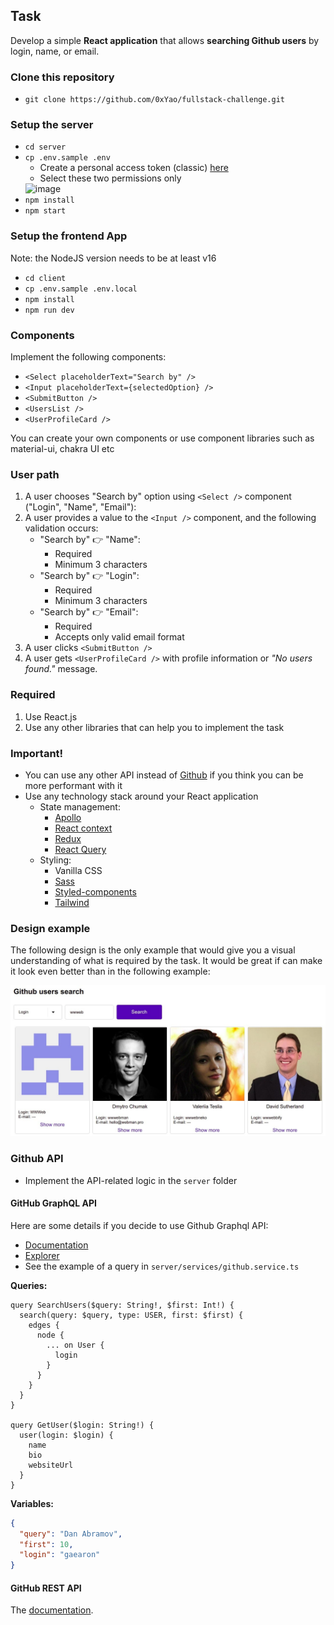## Task

Develop a simple **React application** that allows **searching Github users** by login, name, or email.

### Clone this repository

- `git clone https://github.com/0xYao/fullstack-challenge.git`

### Setup the server

- `cd server`
- `cp .env.sample .env`
  - Create a personal access token (classic) [here](https://github.com/settings/tokens)
  - Select these two permissions only
  <img width="577" alt="image" src="https://user-images.githubusercontent.com/48658585/218286981-adc97d18-d1d3-4268-926a-ec3ab1556c94.png">
- `npm install`
- `npm start`

### Setup the frontend App

Note: the NodeJS version needs to be at least v16

- `cd client`
- `cp .env.sample .env.local`
- `npm install`
- `npm run dev`

### Components

Implement the following components:

- `<Select placeholderText="Search by" />`
- `<Input placeholderText={selectedOption} />`
- `<SubmitButton />`
- `<UsersList />`
- `<UserProfileCard />`

You can create your own components or use component libraries such as material-ui, chakra UI etc

### User path

1. A user chooses "Search by" option using `<Select />` component ("Login", "Name", "Email"):
1. A user provides a value to the `<Input />` component, and the following validation occurs:
   - "Search by" :point_right: "Name":
     - Required
     - Minimum 3 characters
   - "Search by" :point_right: "Login":
     - Required
     - Minimum 3 characters
   - "Search by" :point_right: "Email":
     - Required
     - Accepts only valid email format
1. A user clicks `<SubmitButton />`
1. A user gets `<UserProfileCard />` with profile information or _"No users found."_ message.

### Required

1. Use React.js
1. Use any other libraries that can help you to implement the task

### Important!

- You can use any other API instead of [Github](#github-api) if you think you can be more performant with it
- Use any technology stack around your React application
  - State management:
    - [Apollo](https://www.apollographql.com/docs/react/)
    - [React context](https://reactjs.org/docs/context.html)
    - [Redux](https://redux.js.org/)
    - [React Query](https://tanstack.com/query/v4/docs/react/quick-start)
  - Styling:
    - Vanilla CSS
    - [Sass](https://sass-lang.com/)
    - [Styled-components](https://styled-components.com/)
    - [Tailwind](https://tailwindcss.com/)

### Design example

The following design is the only example that would give you a visual understanding of what is required by the task.
It would be great if can make it look even better than in the following example:

![react user search example](react-user-search.jpg)

</details>

### Github API

- Implement the API-related logic in the `server` folder

#### GitHub GraphQL API

Here are some details if you decide to use Github Graphql API:

- [Documentation](https://developer.github.com/v4/)
- [Explorer](https://developer.github.com/v4/explorer/)
- See the example of a query in `server/services/github.service.ts`

**Queries:**

```
query SearchUsers($query: String!, $first: Int!) {
  search(query: $query, type: USER, first: $first) {
    edges {
      node {
        ... on User {
          login
        }
      }
    }
  }
}

query GetUser($login: String!) {
  user(login: $login) {
    name
    bio
    websiteUrl
  }
}
```

**Variables:**

```json
{
  "query": "Dan Abramov",
  "first": 10,
  "login": "gaearon"
}
```

#### GitHub REST API

The [documentation](https://docs.github.com/en/free-pro-team@latest/rest/reference/users).
